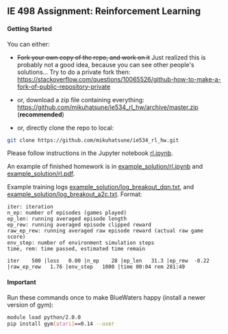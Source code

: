 ## IE 498 Assignment: Reinforcement Learning

#### Getting Started
You can either:

* ~~Fork your own copy of the repo, and work on it~~
  Just realized this is probably not a good idea, because you can see other people's solutions...
Try to do a private fork then: https://stackoverflow.com/questions/10065526/github-how-to-make-a-fork-of-public-repository-private

* or, download a zip file containing everything: https://github.com/mikuhatsune/ie534_rl_hw/archive/master.zip (**recommended**)
* or, directly clone the repo to local:
```bash
git clone https://github.com/mikuhatsune/ie534_rl_hw.git
```

Please follow instructions in the Jupyter notebook [rl.ipynb](rl.ipynb).

An example of finished homework is in [example_solution/rl.ipynb](example_solution/rl.ipynb) and [example_solution/rl.pdf](example_solution/rl.pdf).

Example training logs [example_solution/log_breakout_dqn.txt](example_solution/log_breakout_dqn.txt), and [example_solution/log_breakout_a2c.txt](example_solution/log_breakout_a2c.txt).
Format:
```
iter: iteration
n_ep: number of episodes (games played)
ep_len: running averaged episode length
ep_rew: running averaged episode clipped reward
raw_ep_rew: running averaged raw episode reward (actual raw game score)
env_step: number of environment simulation steps
time, rem: time passed, estimated time remain

iter    500 |loss   0.00 |n_ep    28 |ep_len   31.3 |ep_rew  -0.22 |raw_ep_rew   1.76 |env_step   1000 |time 00:04 rem 281:49
```

#### Important
Run these commands once to make BlueWaters happy (install a newer version of gym):
```bash
module load python/2.0.0
pip install gym[atari]==0.14 --user
```
